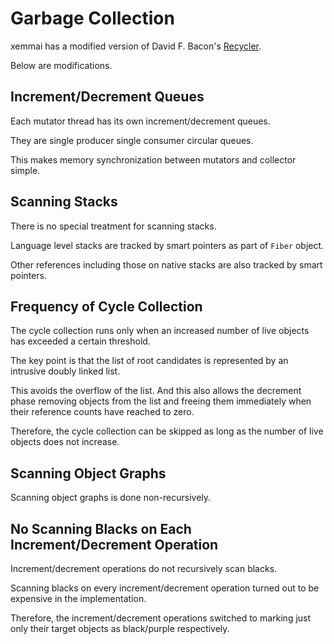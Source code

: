 # Garbage Collection

xemmai has a modified version of David F. Bacon's [Recycler](http://www.research.ibm.com/people/d/dfb/papers/Bacon03Pure.pdf).

Below are modifications.


## Increment/Decrement Queues

Each mutator thread has its own increment/decrement queues.

They are single producer single consumer circular queues.

This makes memory synchronization between mutators and collector simple.


## Scanning Stacks

There is no special treatment for scanning stacks.

Language level stacks are tracked by smart pointers as part of `Fiber` object.

Other references including those on native stacks are also tracked by smart pointers.


## Frequency of Cycle Collection

The cycle collection runs only when an increased number of live objects has exceeded a certain threshold.

The key point is that the list of root candidates is represented by an intrusive doubly linked list.

This avoids the overflow of the list.
And this also allows the decrement phase removing objects from the list and freeing them immediately when their reference counts have reached to zero.

Therefore, the cycle collection can be skipped as long as the number of live objects does not increase.


## Scanning Object Graphs

Scanning object graphs is done non-recursively.


## No Scanning Blacks on Each Increment/Decrement Operation

Increment/decrement operations do not recursively scan blacks.

Scanning blacks on every increment/decrement operation turned out to be expensive in the implementation.

Therefore, the increment/decrement operations switched to marking just only their target objects as black/purple respectively.
